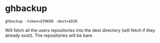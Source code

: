 ghbackup
========

```
ghbackup -token=$TOKEN -dest=$DIR
```

Will fetch all the users repositories into the dest directory (will fetch if
they already exist). The repositories will be bare.
